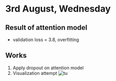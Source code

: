 # 3rd August, Wednesday

## Result of attention model
* validation loss = 3.8, overfitting

## Works
1. Apply dropout on attention model
2. Visualization attempt
![tu](https://files.slack.com/files-pri/T0E9X3U6L-F1XR6SWJG/figure_1.png)
